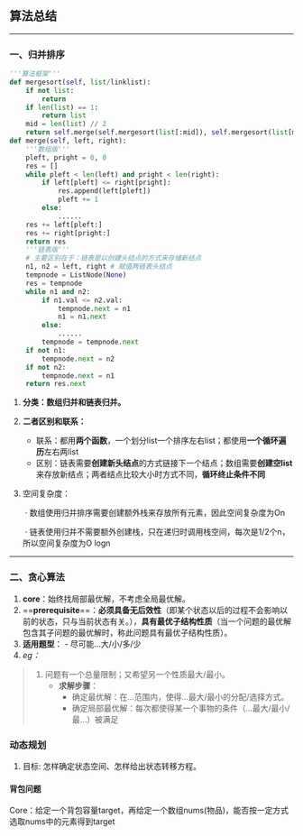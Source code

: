 ## 算法总结

---

### 一、归并排序

```python
'''算法框架'''
def mergesort(self, list/linklist):
    if not list:
        return
    if len(list) == 1:
        return list
    mid = len(list) // 2
    return self.merge(self.mergesort(list[:mid]), self.mergesort(list[mid:]))
def merge(self, left, right):
    '''数组版'''
    pleft, pright = 0, 0
    res = []
    while pleft < len(left) and pright < len(right):
        if left[pleft] <= right[pright]:
            res.append(left[pleft])
            pleft += 1
        else:
            ......
    res += left[pleft:]
    res += right[pright:]
    return res
    '''链表版'''
    # 主要区别在于：链表是以创建头结点的方式来存储新结点
    n1, n2 = left, right # 赋值两链表头结点
    tempnode = ListNode(None)
    res = tempnode
    while n1 and n2:
        if n1.val <= n2.val:
            tempnode.next = n1
            n1 = n1.next
        else:
            ......
        tempnode = tempnode.next
    if not n1:
        tempnode.next = n2
    if not n2:
        tempnode.next = n1
    return res.next
```

1. **分类：数组归并和链表归并。**

2. **二者区别和联系：**
   - 联系：都用**两个函数**，一个划分list一个排序左右list；都使用**一个循环遍历**左右两list
   - 区别：链表需要**创建新头结点**的方式链接下一个结点；数组需要**创建空list**来存放新结点；两者结点比较大小时方式不同，**循环终止条件不同**
   
3. 空间复杂度：

   ​	· 数组使用归并排序需要创建额外栈来存放所有元素，因此空间复杂度为On

   ​	· 链表使用归并不需要额外创建栈，只在递归时调用栈空间，每次是1/2个n，所以空间复杂度为O logn

---

### 二、贪心算法

1. **core**：始终找局部最优解，不考虑全局最优解。
2. ==**prerequisite**==：**必须具备无后效性**（即某个状态以后的过程不会影响以前的状态，只与当前状态有关。），**具有最优子结构性质**（当一个问题的最优解包含其子问题的最优解时，称此问题具有最优子结构性质）。
3. **适用题型**：
   		- 尽可能...大/小/多/少
4. *eg：*

> 1. 问题有一个总量限制；又希望另一个性质最大/最小。
>    - **求解步骤**：
>      - 确定最优解：在...范围内，使得...最大/最小的分配/选择方式。
>      - 确定局部最优解：每次都使得某一个事物的条件（...最大/最小/最...）被满足





### 动态规划

1. 目标: 怎样确定状态空间、怎样给出状态转移方程。

#### 背包问题

Core：给定一个背包容量target，再给定一个数组nums(物品)，能否按一定方式选取nums中的元素得到target